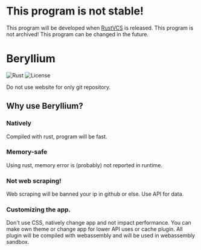 # This program is not stable!
This program will be developed when [RustVCS](https://github.com/misilelab/RustVCS) is released.
This program is not archived!
This program can be changed in the future.

# Beryllium

![Rust](https://img.shields.io/badge/language-rust-1976d2?style=for-the-badge&logo=rust)
![License](https://img.shields.io/badge/license-misilelab-green?style=for-the-badge)  

Do not use website for only git repository.

## Why use Beryllium?

### Natively

Compiled with rust, program will be fast.

### Memory-safe

Using rust, memory error is (probably) not reported in runtime.

### Not web scraping!

Web scraping will be banned your ip in github or else.
Use API for data.

### Customizing the app.

Don't use CSS, natively change app and not impact performance.
You can make own theme or change app for lower API uses or cache plugin.
All plugin will be compiled with webassembly and will be used in webassembly sandbox.